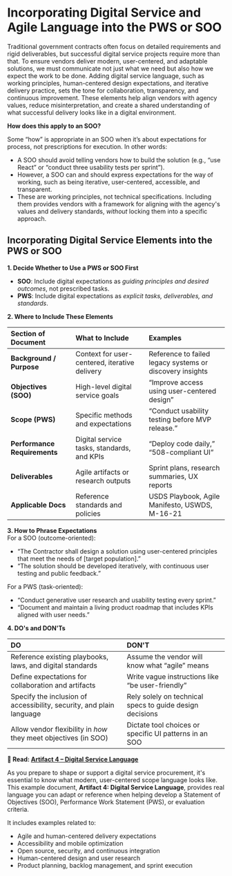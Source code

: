 # Incorporating Digital Service and Agile Language into the PWS or SOO
Traditional government contracts often focus on detailed requirements and rigid deliverables, but successful digital service projects require more than that. To ensure vendors deliver modern, user-centered, and adaptable solutions, we must communicate not just what we need but also how we expect the work to be done. Adding digital service language, such as working principles, human-centered design expectations, and iterative delivery practice, sets the tone for collaboration, transparency, and continuous improvement. These elements help align vendors with agency values, reduce misinterpretation, and create a shared understanding of what successful delivery looks like in a digital environment.

**How does this apply to an SOO?**

Some “how” is appropriate in an SOO when it’s about expectations for process, not prescriptions for execution. In other words:
- A SOO should avoid telling vendors how to build the solution (e.g., “use React” or “conduct three usability tests per sprint”).
- However, a SOO can and should express expectations for the way of working, such as being iterative, user-centered, accessible, and transparent.
- These are working principles, not technical specifications. Including them provides vendors with a framework for aligning with the agency's values and delivery standards, *without* locking them into a specific approach.

## Incorporating Digital Service Elements into the PWS or SOO
**1\. Decide Whether to Use a PWS or SOO First**
- **SOO**: Include digital expectations as *guiding principles and desired outcomes*, not prescribed tasks.
- **PWS**: Include digital expectations as *explicit tasks, deliverables, and standards*.

**2\. Where to Include These Elements**

| Section of Document | What to Include | Examples |
| :---- | :---- | :---- |
| **Background / Purpose** | Context for user-centered, iterative delivery | Reference to failed legacy systems or discovery insights |
| **Objectives (SOO)** | High-level digital service goals | “Improve access using user-centered design” |
| **Scope (PWS)** | Specific methods and expectations | “Conduct usability testing before MVP release.” |
| **Performance Requirements** | Digital service tasks, standards, and KPIs | “Deploy code daily,” “508-compliant UI” |
| **Deliverables** | Agile artifacts or research outputs | Sprint plans, research summaries, UX reports |
| **Applicable Docs** | Reference standards and policies | USDS Playbook, Agile Manifesto, USWDS, M-16-21 |

**3\. How to Phrase Expectations**</br>
For a SOO (outcome-oriented):
- “The Contractor shall design a solution using user-centered principles that meet the needs of \[target population\].”
- “The solution should be developed iteratively, with continuous user testing and public feedback.”

For a PWS (task-oriented):
- “Conduct generative user research and usability testing every sprint.”
- “Document and maintain a living product roadmap that includes KPIs aligned with user needs.”

**4\. DO's and DON'Ts**

| DO | DON'T |
| :---- | :---- |
| Reference existing playbooks, laws, and digital standards | Assume the vendor will know what “agile” means |
| Define expectations for collaboration and artifacts | Write vague instructions like “be user-friendly” |
| Specify the inclusion of accessibility, security, and plain language | Rely solely on technical specs to guide design decisions |
| Allow vendor flexibility in *how* they meet objectives (in SOO) | Dictate tool choices or specific UI patterns in an SOO |

**📄 Read: [Artifact 4 – Digital Service Language](?tab=t.jy08qufgclg0)**

As you prepare to shape or support a digital service procurement, it's essential to know what modern, user-centered scope language looks like. This example document, **Artifact 4: Digital Service Language**, provides real language you can adapt or reference when helping develop a Statement of Objectives (SOO), Performance Work Statement (PWS), or evaluation criteria.

It includes examples related to:
- Agile and human-centered delivery expectations  
- Accessibility and mobile optimization  
- Open source, security, and continuous integration  
- Human-centered design and user research  
- Product planning, backlog management, and sprint execution
